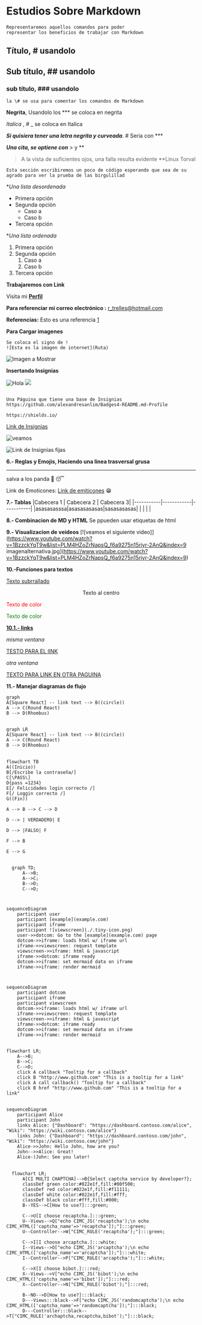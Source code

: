# Estudios Sobre Markdown

```
Representaremos aquellos comandos para poder 
representar los beneficios de trabajar con Markdown
```
## Título, \# usandolo
## Sub título, \## usandolo
### sub título, \### usandolo

```
la \# se usa para comentar los comandos de Markdown
```

**Negrita**,    Usandolo los *** se coloca en negrita

_Italica_ ,    \# _ se coloca en Italica

***Si quisiera tener una letra negrita y curveada***. \# Seria con ***

***Una cita, se optiene con*** \> y **
>A la vista de suficientes ojos, una falla resulta evidente **Linux Torval


```
Esta sección escribiremos un poco de código esperando que sea de su agrado para ver la prueba de las birgulillad
```
**Una lista desordenada*
 +  Primera opción
 +  Segunda opción 
    *   Caso a
    *   Caso b
 +  Tercera opción

**Una lista ordenada*
 1. Primera opción
 2. Segunda opción 
    1. Caso a
    2. Caso b
 3. Tercera opción


**Trabajaremos con Link**

Visita mi **[Perfil](www.google.com "Google")**

**Para referenciar mi correo electrónico :**
<r_trelles@hotmail.com>

**Referencias:**
Esto es una referencia [1]

[1]: https://www.google.com

**Para Cargar imagenes**
```
Se coloca el signo de !
![Esta es la imagen de internet](Ruta)
```
![Imagen a Mostrar](https://concepto.de/wp-content/uploads/2018/02/sistemas-de-informacion-768x399.jpg  "Hola, Bienvenidos")


**Insertando Insignias**

![Hola](https://img.shields.io/badge/Tableau-E97627?style=for-the-badge&logo=Tableau&logoColor=white) 
![](https://img.shields.io/badge/GitHub-100000?style=for-the-badge&logo=github&logoColor=white)

```

Una Páguina que tiene una base de Insignias
https://github.com/alexandresanlim/Badges4-README.md-Profile

https://shields.io/

```
[Link de Insignias](https://github.com/alexandresanlim/Badges4-README.md-Profile)

![veamos](https://github-readme-streak-stats.herokuapp.com/?user={RaulTrelles})

![Link de Insignias fijas](https://shields.io/)

**6.- Reglas y Emojis, Haciendo una linea trasversal grusa**
***
salva a los panda :panda_face: :sleeping:

Link de Emoticones: [Link de emiticones](https://www.webfx.com/tools/emoji-cheat-sheet/) :grin:

**7.- Tablas**
|Cabecera 1 | Cabecera 2 | Cabecera 3|
|-----------|------------|-----------|
|asasasasssa|asasasasasas|sasasasasas|
|           |            |           |

**8.- Combinacion de MD y HTML**
Se ppueden usar etiquetas de html

**9.- Visualizacion de veideos**
[![veamos el siguiente video]](https://www.youtube.com/watch?v=1BzzckYqT9w&list=PLM4HZoZrNapsQ_f6a9275n15riyr-2AnQ&index=9 imagenalternativa.jpg](https://www.youtube.com/watch?v=1BzzckYqT9w&list=PLM4HZoZrNapsQ_f6a9275n15riyr-2AnQ&index=9)

**10.-Funciones para textos**

<ins>Texto subrrallado</ins>

<center>Texto al centro</center>

<p style="color:red"> Texto de color </p>
<p style="color:green"> Texto de color </p>

**<ins>10.1.- links</ins>**

_misma ventana_

[TESTO PARA EL lINK](https://www.google.com)

_otra ventana_

<a href="https://www.google.com" target="_blank"> TEXTO PARA LINK EN OTRA PAGUINA </a>


**11.- Manejar diagramas de flujo**


```mermaid
graph
A[Square React] -- link text --> B((circle))
A --> C(Round React)
B --> D(Rhombus)
```
##

```mermaid
graph LR
A[Square React] -- link text --> B((circle))
A --> C(Round React)
B --> D(Rhombus)
```
##
```mermaid
flowchart TB
A((Inicio))
B[/Escribe la contraseña/]
C[\PASS\]
D{pass =1234}
E[/ Felicidades login correcto /]
F[/ Loggin correcto /]
G((Fin))

A --> B --> C --> D

D --> | VERDADERO| E

D --> |FALSO| F

F --> B

E --> G
```
##
```mermaid
  graph TD;
      A-->B;
      A-->C;
      B-->D;
      C-->D;
```
#
```mermaid
sequenceDiagram
    participant user
    participant [example](example.com)
    participant iframe
    participant ![viewscreen](./.tiny-icon.png)
    user->>dotcom: Go to the [example](example.com) page
    dotcom->>iframe: loads html w/ iframe url
    iframe->>viewscreen: request template
    viewscreen->>iframe: html & javascript
    iframe->>dotcom: iframe ready
    dotcom->>iframe: set mermaid data on iframe
    iframe->>iframe: render mermaid
```
#
```mermaid
sequenceDiagram
    participant dotcom
    participant iframe
    participant viewscreen
    dotcom->>iframe: loads html w/ iframe url
    iframe->>viewscreen: request template
    viewscreen->>iframe: html & javascript
    iframe->>dotcom: iframe ready
    dotcom->>iframe: set mermaid data on iframe
    iframe->>iframe: render mermaid
```
##
```mermaid
flowchart LR;
    A-->B;
    B-->C;
    C-->D;
    click A callback "Tooltip for a callback"
    click B "http://www.github.com" "This is a tooltip for a link"
    click A call callback() "Tooltip for a callback"
    click B href "http://www.github.com" "This is a tooltip for a link"
```
##

```mermaid
sequenceDiagram
    participant Alice
    participant John
    links Alice: {"Dashboard": "https://dashboard.contoso.com/alice", "Wiki": "https://wiki.contoso.com/alice"}
    links John: {"Dashboard": "https://dashboard.contoso.com/john", "Wiki": "https://wiki.contoso.com/john"}
    Alice->>John: Hello John, how are you?
    John-->>Alice: Great!
    Alice-)John: See you later!
```
##
```mermaid
  flowchart LR;
      A[CI MULTI CHAPTCHA]-->B{Select captcha service by developer?};
      classDef green color:#022e1f,fill:#00f500;
      classDef red color:#022e1f,fill:#f11111;
      classDef white color:#022e1f,fill:#fff;
      classDef black color:#fff,fill:#000;
      B--YES-->C[How to use?]:::green;
      
      C-->U[I choose recaptcha.]:::green;
      U--Views-->Q["echo CIMC_JS('recaptcha');\n echo CIMC_HTML(['captcha_name'=>'recaptcha']);"]:::green;
      U--Controller-->W["CIMC_RULE('recaptcha');"]:::green;
      
      C-->I[I choose arcaptcha.]:::white;
      I--Views-->O["echo CIMC_JS('arcaptcha');\n echo CIMC_HTML(['captcha_name'=>'arcaptcha']);"]:::white;
      I--Controller-->P["CIMC_RULE('arcaptcha');"]:::white;
      
      C-->X[I choose bibot.]:::red;
      X--Views-->V["echo CIMC_JS('bibot');\n echo CIMC_HTML(['captcha_name'=>'bibot']);"]:::red;
      X--Controller-->N["CIMC_RULE('bibot');"]:::red;
      
      B--NO-->D[How to use?]:::black;
      D---Views:::black-->F["echo CIMC_JS('randomcaptcha');\n echo CIMC_HTML(['captcha_name'=>'randomcaptcha']);"]:::black; 
      D---Controller:::black-->T["CIMC_RULE('archaptcha,recaptcha,bibot');"]:::black;
```
